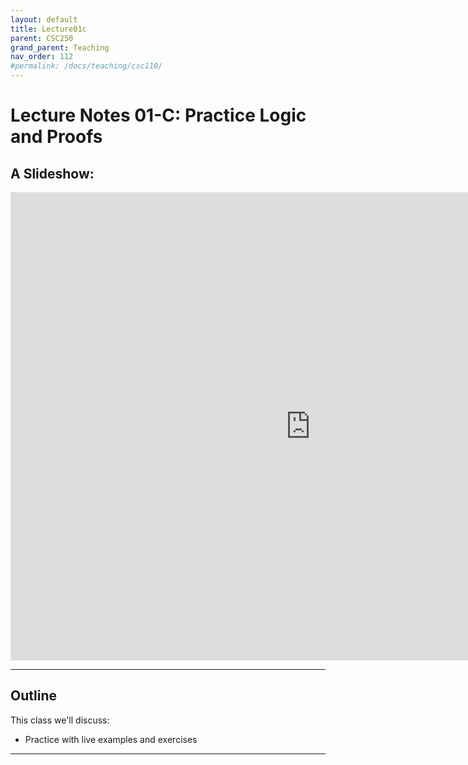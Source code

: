 ```yaml
---
layout: default
title: Lecture01c
parent: CSC250
grand_parent: Teaching
nav_order: 112
#permalink: /docs/teaching/csc110/
---  
```

  

Lecture Notes 01-C: Practice Logic and Proofs
===========================================


A Slideshow:
---------------


<iframe src="https://docs.google.com/presentation/d/e/2PACX-1vQLdTaF5eDtIOBpEXDTv84JZijqKZWDSoo0Kt1SxD0cmAbx48pOgIFV07eagNSjad6RVanCFuby5sbs/pubembed?start=false&loop=false&delayms=60000" frameborder="0" width="960" height="749" allowfullscreen="true" mozallowfullscreen="true" webkitallowfullscreen="true"></iframe>



* * *


Outline
-------

This class we'll discuss:

* Practice with live examples and exercises
  


* * *

